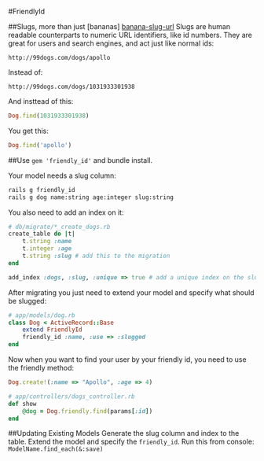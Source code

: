 #FriendlyId

##Slugs, more than just [bananas] [banana-slug-url]
Slugs are human readable counterparts to numeric URL identifiers, like
id numbers. They are great for users and search engines, and act just 
like normal ids:  
```url
http://99dogs.com/dogs/apollo
```
Instead of:
```url
http://99dogs.com/dogs/1031933301938
```
And insttead of this:
```ruby
Dog.find(1031933301938)
```
You get this:
```ruby
Dog.find('apollo')
```

##Use
`gem 'friendly_id'` and bundle install.

Your model needs a slug column:
```bash
rails g friendly_id
rails g dog name:string age:integer slug:string
```

You also need to add an index on it:
```ruby
# db/migrate/*_create_dogs.rb
create_table do |t|
    t.string :name
    t.integer :age
    t.string :slug # add this to the migration
end

add_index :dogs, :slug, :unique => true # add a unique index on the slug
```

After migrating you just need to extend your model and specify what
should be slugged:

```ruby
# app/models/dog.rb
class Dog < ActiveRecord::Base
    extend FriendlyId
    friendly_id :name, :use => :slugged
end
```

Now when you want to find your user by your friendly id, you need to use
the friendly method:
```ruby
Dog.create!(:name => "Apollo", :age => 4)
```
```ruby
# app/controllers/dogs_controller.rb
def show
    @dog = Dog.friendly.find(params[:id])
end
```

##Updating Existing Models
Generate the slug column and index to the table. Extend the model and
specify the `friendly_id`. Run this from console:
`ModelName.find_each(&:save)`

[banana-slug-url]: http://en.wikipedia.org/wiki/Banana_slug
